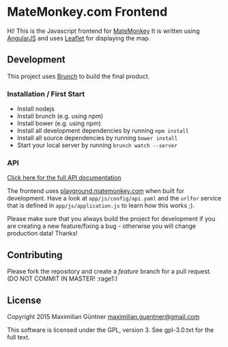 # MateMonkey.com Frontend

Hi! This is the Javascript frontend for [MateMonkey](http://matemonkey.com)
It is written using [AngularJS](https://www.angularjs.org/) and uses
[Leaflet](http://leafletjs.com/) for displaying the map.

## Development

This project uses [Brunch](http://brunch.io) to build the final product.

### Installation / First Start

* Install nodejs
* Install brunch (e.g. using npm)
* Install bower (e.g. using npm)
* Install all development dependencies by running `npm install`
* Install all source dependencies by running `bower install`
* Start your local server by running `brunch watch --server`

### API

[Click here for the full API documentation](https://github.com/MateMonkey/api)

The frontend uses [playground.matemonkey.com](http://playground.matemonkey.com)
when built for development.
Have a look at `app/js/config/api.yaml` and the `urlfor` service that is
defined in `app/js/application.js` to learn how this works ;).

Please make sure that you always build the project for development if
you are creating a new feature/fixing a bug - otherwise you will change
production data! Thanks!

## Contributing

Please fork the repository and create a *feature* branch for a pull
request.
(DO NOT COMMIT IN MASTER! :rage1:)

## License

Copyright 2015 Maximilian Güntner <maximilian.guentner@gmail.com>

This software is licensed under the GPL, version 3. See gpl-3.0.txt for
the full text.
